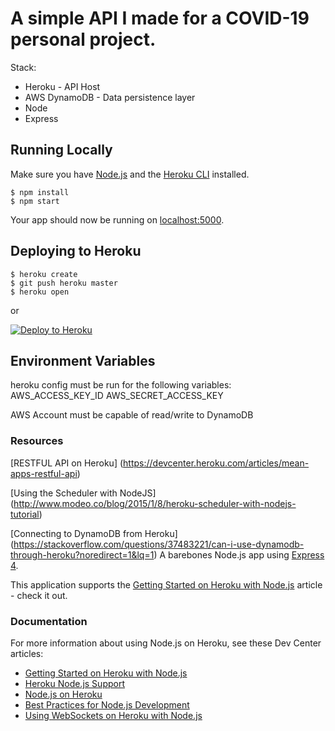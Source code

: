 # A simple API I made for a COVID-19 personal project.

Stack:
- Heroku - API Host
- AWS DynamoDB - Data persistence layer
- Node
- Express

## Running Locally

Make sure you have [Node.js](http://nodejs.org/) and the [Heroku CLI](https://cli.heroku.com/) installed.

```
$ npm install
$ npm start
```

Your app should now be running on [localhost:5000](http://localhost:5000/).

## Deploying to Heroku

```
$ heroku create
$ git push heroku master
$ heroku open
```
or

[![Deploy to Heroku](https://www.herokucdn.com/deploy/button.png)](https://heroku.com/deploy)


## Environment Variables
heroku config must be run for the following variables:
    AWS_ACCESS_KEY_ID
    AWS_SECRET_ACCESS_KEY

AWS Account must be capable of read/write to DynamoDB


### Resources
[RESTFUL API on Heroku]
(https://devcenter.heroku.com/articles/mean-apps-restful-api)

[Using the Scheduler with NodeJS]
(http://www.modeo.co/blog/2015/1/8/heroku-scheduler-with-nodejs-tutorial)

[Connecting to DynamoDB from Heroku]
(https://stackoverflow.com/questions/37483221/can-i-use-dynamodb-through-heroku?noredirect=1&lq=1)
A barebones Node.js app using [Express 4](http://expressjs.com/).

This application supports the [Getting Started on Heroku with Node.js](https://devcenter.heroku.com/articles/getting-started-with-nodejs) article - check it out.

### Documentation

For more information about using Node.js on Heroku, see these Dev Center articles:

- [Getting Started on Heroku with Node.js](https://devcenter.heroku.com/articles/getting-started-with-nodejs)
- [Heroku Node.js Support](https://devcenter.heroku.com/articles/nodejs-support)
- [Node.js on Heroku](https://devcenter.heroku.com/categories/nodejs)
- [Best Practices for Node.js Development](https://devcenter.heroku.com/articles/node-best-practices)
- [Using WebSockets on Heroku with Node.js](https://devcenter.heroku.com/articles/node-websockets)
